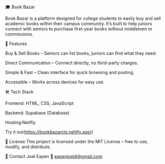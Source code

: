 🎓 Book Bazar

Book Bazar is a platform designed for college students to easily buy and sell academic books within their campus community.
It’s built to help juniors connect with seniors to purchase first-year books without middlemen or commissions.



🚀 Features

Buy & Sell Books – Seniors can list books, juniors can find what they need.

Direct Communication – Connect directly, no third-party charges.

Simple & Fast – Clean interface for quick browsing and posting.

Accessible – Works across devices for easy use.



🛠️ Tech Stack

Frontend: HTML, CSS, JavaScript

Backend: Supabase (Database)

Hosting:Netlfiy



Try it out(https://bookbazarclg.netlify.app/)


📜 License
This project is licensed under the MIT License – free to use, modify, and distribute.



📧 Contact
Joel Eapen
📩 eapenjoel4@gmail.com


